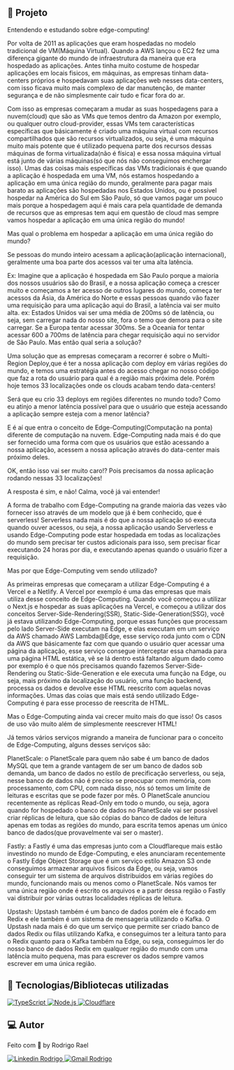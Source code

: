 ## :page_with_curl: Projeto

<LINKEDIN>
Entendendo e estudando sobre edge-computing!
</LINKEDIN>

Por volta de 2011 as aplicações que eram hospedadas no modelo tradicional de VM(Máquina Virtual).
Quando a AWS lançou o EC2 fez uma diferença gigante do mundo de infraestrutura da maneira que era hospedado as aplicações. Antes tinha muito costume de hospedar aplicações em locais fisicos, em máquinas, as empresas tinham data-centers próprios e hospedavam suas aplicações web nesses data-centers, com isso ficava muito mais complexo de dar manutenção, de manter segurança e de não simplesmente cair tudo e ficar fora do ar.

Com isso as empresas começaram a mudar as suas hospedagens para a nuvem(cloud) que são as VMs que temos dentro da Amazon por exemplo, ou qualquer outro cloud-provider, essas VMs tem características específicas que básicamente é criado uma máquina virtual com recursos compartilhados que são recursos virtualizados, ou seja, é uma máquina muito mais potente que é utilizado pequena parte dos recursos dessas máquinas de forma virtualizada(não é física) e essa nossa máquina virtual está junto de várias máquinas(só que nós não conseguimos enchergar isso). Umas das coisas mais específicas das VMs tradicionais é que quando a aplicação é hospedada em uma VM, nós estamos hospedando a aplicação em uma única região do mundo, geralmente para pagar mais barato as aplicações são hospedadas nos Estados Unidos, ou é possível hospedar na América do Sul em São Paulo, só que vamos pagar um pouco mais porque a hospedagem aqui é mais cara pela quantidade de demanda de recursos que as empresas tem aqui em questão de cloud mas sempre vamos hospedar a aplicação em uma única região do mundo!

<LINKEDIN>
Mas qual o problema em hospedar a aplicação em uma única região do mundo?
</LINKEDIN>

Se pessoas do mundo inteiro acessam a aplicação(aplicação internacional), geralmente uma boa parte dos acessos vai ter uma alta latência.

<LINKEDIN>
Ex: Imagine que a aplicação é hospedada em São Paulo porque a maioria dos nossos usuários são do Brasil, e a nossa aplicação começa a crescer muito e começamos a ter acesso de outros lugares do mundo, começa ter acessos da Ásia, da América do Norte e essas pessoas quando vão fazer uma requisição para uma aplicação aqui do Brasil, a latência vai ser muito alta.
ex: Estados Unidos vai ser uma média de 200ms só de latência, ou seja, sem carregar nada do nosso site, fora o temo que demora para o site carregar.
  Se a Europa tentar acessar 300ms.
  Se a Oceania for tentar acessar 600 a 700ms de latência para chegar requisição aqui no servidor de São Paulo.
<LINKEDIN>

<LINKEDIN>
Mas então qual seria a solução?
</LINKEDIN>

Uma solução que as empresas começaram a recorrer é sobre o Multi-Region Deploy,que é ter a nossa aplicação com deploy em várias regiões do mundo, e temos uma estratégia antes do acesso chegar no nosso código que faz a rota do usuário para qual é a região mais próxima dele.
Porém hoje temos 33 localizações onde os clouds acabam tendo data-centers!

<LINKEDIN>
Será que eu crio 33 deploys em regiões diferentes no mundo todo?
Como eu atinjo a menor latência possível para que o usuário que esteja acessando a aplicação sempre esteja com a menor latência?
</LINKEDIN>

E é aí que entra o conceito de Edge-Computing(Computação na ponta) diferente de computação na nuvem.
Edge-Computing nada mais é do que ser fornecido uma forma com que os usuários que estão acessando a nossa aplicação, acessem a nossa aplicação através do data-center mais próximo deles.

<LINKEDIN>
OK, então isso vai ser muito caro!?
Pois precisamos da nossa aplicação rodando nessas 33 localizações!

A resposta é sim, e não!
Calma, você já vai entender!
</LINKEDIN>

A forma de trabalho com Edge-Computing na grande maioria das vezes vão fornecer isso através de um modelo que já é bem conhecido, que é serverless!
Serverless nada mais é do que a nossa aplicação só executa quando ouver acessos, ou seja, a nossa aplicação usando Serverless e usando Edge-Computing pode estar hospedada em todas as localizações do mundo sem precisar ter custos adicionais para isso, sem precisar ficar executando 24 horas por dia, e executando apenas quando o usuário fizer a requisição.

<LINKEDIN>
Mas por que Edge-Computing vem sendo utilizado?
</LINKEDIN>

As primeiras empresas que começaram a utilizar Edge-Computing é a Vercel e a Netlify.
A Vercel por exemplo é uma das empresas que mais utiliza desse conceito de Edge-Computing. Quando você começou a utilizar o Next.js e hospedar as suas aplicações na Vercel, e começou a utilizar dos conceitos Server-Side-Rendering(SSR), Static-Side-Generation(SSG), você já estava utilizando Edge-Computing, porque essas funções que processam pelo lado Server-Side executam na Edge, e elas executam em um serviço da AWS chamado AWS Lambda@Edge, esse serviço roda junto com o CDN da AWS que básicamente faz com que quando o usuário quer acessar uma página da aplicação, esse serviço consegue interceptar essa chamada para uma página HTML estática, vê se lá dentro está faltando algum dado como por exemplo é o que nós precisamos quando fazemos Server-Side-Rendering ou Static-Side-Generation e ele executa uma função na Edge, ou seja, mais próximo da localização do usuário, uma função backend, processa os dados e devolve esse HTML reescrito com aquelas novas informações.
Umas das coias que mais está sendo utilizado Edge-Computing é para esse processo de reescrita de HTML.

Mas o Edge-Computing ainda vai crecer muito mais do que isso!
Os casos de uso vão muito além de simplesmente reescrever HTML!

Já temos vários serviços migrando a maneira de funcionar para o conceito  de Edge-Computing, alguns desses serviços são:

PlanetScale: o PlanetScale para quem não sabe é um banco de dados MySQL que tem a grande vantagem de ser um banco de dados sob demanda, um banco de dados no estilo de precificação serverless, ou seja, nesse banco de dados não é preciso se preocupar com memória, com processamento, com CPU, com nada disso, nós só temos um limite de leituras e escritas que se pode fazer por mês. O PlanetScale anunciou recentemente as réplicas Read-Only em todo o mundo, ou seja, agora quando for hospedado o banco de dados no PlanetScale vai ser possível criar réplicas de leitura, que são cópias do banco de dados de leitura apenas em todas as regiões do mundo, para escrita temos apenas um único banco de dados(que provavelmente vai ser o master).

Fastly: a Fastly é uma das empresas junto com a Cloudflareque mais estão investindo no mundo de Edge-Computing, e eles anunciaram recentemente o Fastly Edge Object Storage que é um serviço estilo Amazon S3 onde conseguimos armazenar arquivos fisicos da Edge, ou seja, vamos conseguir ter um sistema de arquivos distribuidos em várias regiões do mundo, funcionando mais ou menos como o PlanetScale. Nós vamos ter uma única região onde é escrito os arquivos e a partir dessa região o Fastly vai distribuir por várias outras localidades réplicas de leitura.

Upstash: Upstash também é um banco de dados porém ele é focado em Redix e ele também é um sistema de mensageria utilizando o Kafka. O Upstash nada mais é do que um serviço que permite ser criado banco de dados Redix ou filas utilizando Kafka, e conseguimos ter a leitura tanto para o Redix quanto para o Kafka também na Edge, ou seja, conseguimos ler do nosso banco de dados Redix em qualquer região do mundo com uma latência muito pequena, mas para escrever os dados sempre vamos escrever em uma única região.

## 🚀 Tecnologias/Bibliotecas utilizadas

<a href="https://www.typescriptlang.org/" target="_blank"> <img src="https://img.shields.io/badge/-TypeScript-3178C6?style=flat-square&logo=TypeScript&logoColor=white" alt="TypeScript"> </a>
<a href="https://nodejs.org/en/" target="_blank"> <img src="https://img.shields.io/badge/-Node.js-32CD32?style=flat-square&logo=Node.js&logoColor=white" alt="Node.js"> </a>
<a href="https://www.cloudflare.com/pt-br/" target="_blank"> <img src="https://img.shields.io/badge/-Cloudflare-CE3f00?style=flat-square&logo=cloudflare&logoColor=white" alt="Cloudflare"> </a>

## 💻 Autor

Feito com 💜 by Rodrigo Rael

<a href="https://www.linkedin.com/in/rodrigo-rael-a7a4b51a9/" target="_blank"> <img src="https://img.shields.io/badge/-RodrigoRael-blue?style=flat-square&logo=Linkedin&logoColor=white&link=https" alt="Linkedin Rodrigo"> </a>
<a href="https://img.shields.io/badge/-rodrigorael53@gmail.com-c14438?style=flat-square&logo=Gmail&logoColor=white&link=mailto:rodrigorael53@gmail.com" target="_blank"> <img src="https://img.shields.io/badge/-rodrigorael53@gmail.com-c14438?style=flat-square&logo=Gmail&logoColor=white&link=mailto:rodrigorael53@gmail.com" alt="Gmail Rodrigo"> </a>
